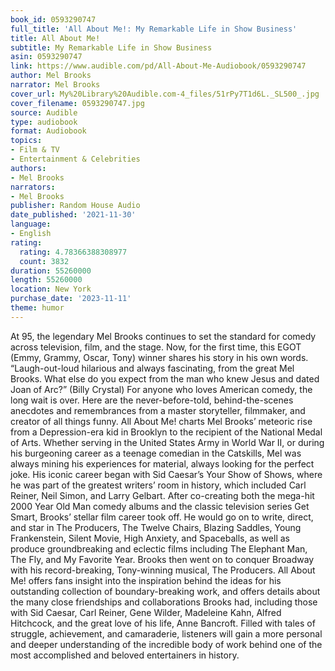 ```yaml
---
book_id: 0593290747
full_title: 'All About Me!: My Remarkable Life in Show Business'
title: All About Me!
subtitle: My Remarkable Life in Show Business
asin: 0593290747
link: https://www.audible.com/pd/All-About-Me-Audiobook/0593290747
author: Mel Brooks
narrator: Mel Brooks
cover_url: My%20Library%20Audible.com-4_files/51rPy7T1d6L._SL500_.jpg
cover_filename: 0593290747.jpg
source: Audible
type: audiobook
format: Audiobook
topics:
- Film & TV
- Entertainment & Celebrities
authors:
- Mel Brooks
narrators:
- Mel Brooks
publisher: Random House Audio
date_published: '2021-11-30'
language:
- English
rating:
  rating: 4.78366388308977
  count: 3832
duration: 55260000
length: 55260000
location: New York
purchase_date: '2023-11-11'
theme: humor
---
```

At 95, the legendary Mel Brooks continues to set the standard for comedy across television, film, and the stage. Now, for the first time, this EGOT (Emmy, Grammy, Oscar, Tony) winner shares his story in his own words.
“Laugh-out-loud hilarious and always fascinating, from the great Mel Brooks. What else do you expect from the man who knew Jesus and dated Joan of Arc?” (Billy Crystal)
For anyone who loves American comedy, the long wait is over. Here are the never-before-told, behind-the-scenes anecdotes and remembrances from a master storyteller, filmmaker, and creator of all things funny.
All About Me! charts Mel Brooks’ meteoric rise from a Depression-era kid in Brooklyn to the recipient of the National Medal of Arts. Whether serving in the United States Army in World War II, or during his burgeoning career as a teenage comedian in the Catskills, Mel was always mining his experiences for material, always looking for the perfect joke. His iconic career began with Sid Caesar’s Your Show of Shows, where he was part of the greatest writers’ room in history, which included Carl Reiner, Neil Simon, and Larry Gelbart. After co-creating both the mega-hit 2000 Year Old Man comedy albums and the classic television series Get Smart, Brooks’ stellar film career took off. He would go on to write, direct, and star in The Producers, The Twelve Chairs, Blazing Saddles, Young Frankenstein, Silent Movie, High Anxiety, and Spaceballs, as well as produce groundbreaking and eclectic films including The Elephant Man, The Fly, and My Favorite Year. Brooks then went on to conquer Broadway with his record-breaking, Tony-winning musical, The Producers.
All About Me! offers fans insight into the inspiration behind the ideas for his outstanding collection of boundary-breaking work, and offers details about the many close friendships and collaborations Brooks had, including those with Sid Caesar, Carl Reiner, Gene Wilder, Madeleine Kahn, Alfred Hitchcock, and the great love of his life, Anne Bancroft.
Filled with tales of struggle, achievement, and camaraderie, listeners will gain a more personal and deeper understanding of the incredible body of work behind one of the most accomplished and beloved entertainers in history.


